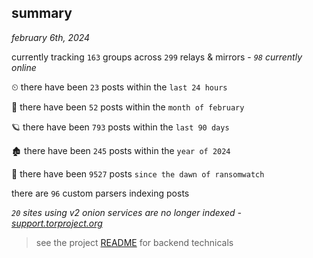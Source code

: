 
## summary
_february 6th, 2024_

currently tracking `163` groups across `299` relays & mirrors - _`98` currently online_

⏲ there have been `23` posts within the `last 24 hours`

🦈 there have been `52` posts within the `month of february`

🪐 there have been `793` posts within the `last 90 days`

🏚 there have been `245` posts within the `year of 2024`

🦕 there have been `9527` posts `since the dawn of ransomwatch`

there are `96` custom parsers indexing posts

_`20` sites using v2 onion services are no longer indexed - [support.torproject.org](https://support.torproject.org/onionservices/v2-deprecation/)_

> see the project [README](https://github.com/joshhighet/ransomwatch#ransomwatch--) for backend technicals

